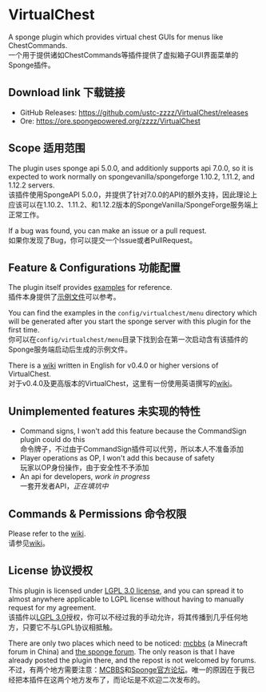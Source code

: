 # VirtualChest

A sponge plugin which provides virtual chest GUIs for menus like ChestCommands.  
一个用于提供诸如ChestCommands等插件提供了虚拟箱子GUI界面菜单的Sponge插件。

## Download link 下载链接

* GitHub Releases: <https://github.com/ustc-zzzz/VirtualChest/releases>
* Ore: <https://ore.spongepowered.org/zzzz/VirtualChest>

## Scope 适用范围

The plugin uses sponge api 5.0.0, and additionly supports api 7.0.0, so it is expected to work normally on spongevanilla/spongeforge 1.10.2, 1.11.2, and 1.12.2 servers.  
该插件使用SpongeAPI 5.0.0，并提供了针对7.0.0的API的额外支持，因此理论上应该可以在1.10.2、1.11.2、和1.12.2版本的SpongeVanilla/SpongeForge服务端上正常工作。

If a bug was found, you can make an issue or a pull request.  
如果你发现了Bug，你可以提交一个Issue或者PullRequest。

## Feature & Configurations 功能配置

The plugin itself provides [examples](resources/assets/virtualchest/examples) for reference.  
插件本身提供了[示例文件](resources/assets/virtualchest/examples)可以参考。

You can find the examples in the `config/virtualchest/menu` directory which will be generated after you start the sponge server with this plugin for the first time.  
你可以在`config/virtualchest/menu`目录下找到会在第一次启动含有该插件的Sponge服务端启动后生成的示例文件。

There is a [wiki](https://github.com/ustc-zzzz/VirtualChest/wiki) written in English for v0.4.0 or higher versions of VirtualChest.  
对于v0.4.0及更高版本的VirtualChest，这里有一份使用英语撰写的[wiki](https://github.com/ustc-zzzz/VirtualChest/wiki)。

## Unimplemented features 未实现的特性

* Command signs, I won't add this feature because the CommandSign plugin could do this <br> 命令牌子，不过由于CommandSign插件可以代劳，所以本人不准备添加
* Player operations as OP, I won't add this because of safety <br> 玩家以OP身份操作，由于安全性不予添加
* An api for developers, *work in progress* <br> 一套开发者API，*正在填坑中*

## Commands & Permissions 命令权限

Please refer to the [wiki](https://github.com/ustc-zzzz/VirtualChest/wiki/1-Commands-And-Permissions).  
请参见[wiki](https://github.com/ustc-zzzz/VirtualChest/wiki/1-Commands-And-Permissions)。

## License 协议授权

This plugin is licensed under [LGPL 3.0 license](LICENSE), and you can spread it to almost anywhere applicable to LGPL license without having to manually request for my agreement.  
该插件以[LGPL 3.0](LICENSE)授权，你可以不经过我的手动允许，将其传播到几乎任何地方，只要它不与LGPL协议相抵触。

There are only two places which need to be noticed: [mcbbs](http://www.mcbbs.net/) (a Minecraft forum in China) and [the sponge forum](https://forums.spongepowered.org/). The only reason is that I have already posted the plugin there, and the repost is not welcomed by forums.  
不过，有两个地方需要注意：[MCBBS](http://www.mcbbs.net/)和[Sponge官方论坛](https://forums.spongepowered.org/)。唯一的原因在于我已经把本插件在这两个地方发布了，而论坛是不欢迎二次发布的。

